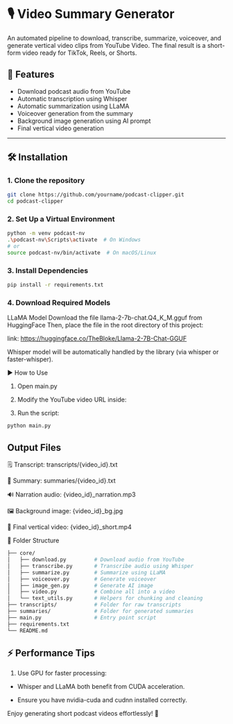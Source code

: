 # 🎙️ Video Summary Generator

An automated pipeline to download, transcribe, summarize, voiceover, and generate vertical video clips from YouTube Video. The final result is a short-form video ready for TikTok, Reels, or Shorts.

## 🚀 Features
- Download podcast audio from YouTube
- Automatic transcription using Whisper
- Automatic summarization using LLaMA
- Voiceover generation from the summary
- Background image generation using AI prompt
- Final vertical video generation

---

## 🛠️ Installation

### 1. Clone the repository
```bash
git clone https://github.com/yourname/podcast-clipper.git
cd podcast-clipper
```

### 2. Set Up a Virtual Environment
```bash
python -m venv podcast-nv
.\podcast-nv\Scripts\activate  # On Windows
# or
source podcast-nv/bin/activate  # On macOS/Linux
```

### 3. Install Dependencies
```bash
pip install -r requirements.txt
```

### 4. Download Required Models
LLaMA Model
Download the file llama-2-7b-chat.Q4_K_M.gguf from HuggingFace
Then, place the file in the root directory of this project:

link: https://huggingface.co/TheBloke/Llama-2-7B-Chat-GGUF

Whisper model will be automatically handled by the library (via whisper or faster-whisper).

▶️ How to Use
1. Open main.py

2. Modify the YouTube video URL inside:

3. Run the script:
```bash
python main.py
```

## Output Files
🗒️ Transcript: transcripts/{video_id}.txt

🧾 Summary: summaries/{video_id}.txt

🔊 Narration audio: {video_id}_narration.mp3

🖼️ Background image: {video_id}_bg.jpg

🎥 Final vertical video: {video_id}_short.mp4

📁 Folder Structure
``` bash
├── core/
│   ├── download.py         # Download audio from YouTube
│   ├── transcribe.py       # Transcribe audio using Whisper
│   ├── summarize.py        # Summarize using LLaMA
│   ├── voiceover.py        # Generate voiceover
│   ├── image_gen.py        # Generate AI image
│   ├── video.py            # Combine all into a video
│   └── text_utils.py       # Helpers for chunking and cleaning
├── transcripts/            # Folder for raw transcripts
├── summaries/              # Folder for generated summaries
├── main.py                 # Entry point script
├── requirements.txt
└── README.md
```

## ⚡ Performance Tips

1. Use GPU for faster processing:

- Whisper and LLaMA both benefit from CUDA acceleration.

- Ensure you have nvidia-cuda and cudnn installed correctly.

Enjoy generating short podcast videos effortlessly! 🎉
